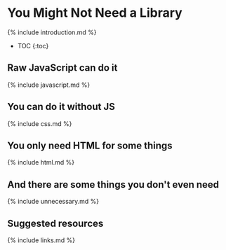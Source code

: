 ---
---

# You Might Not Need a Library
{% include introduction.md %}

* TOC {:toc}

## Raw JavaScript can do it
{% include javascript.md %}

## You can do it without JS
{% include css.md %}

## You only need HTML for some things
{% include html.md %}

## And there are some things you don't even need
{% include unnecessary.md %}

## Suggested resources
{% include links.md %}
